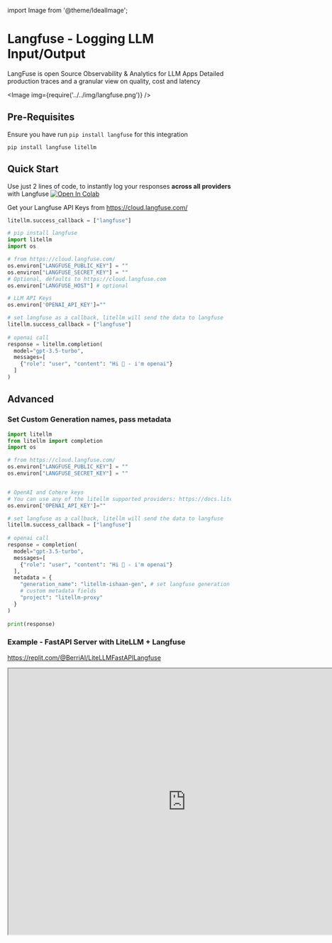 import Image from '@theme/IdealImage';

# Langfuse - Logging LLM Input/Output

LangFuse is open Source Observability & Analytics for LLM Apps
Detailed production traces and a granular view on quality, cost and latency

<Image img={require('../../img/langfuse.png')} />

## Pre-Requisites
Ensure you have run `pip install langfuse` for this integration
```shell
pip install langfuse litellm
```

## Quick Start
Use just 2 lines of code, to instantly log your responses **across all providers** with Langfuse
<a target="_blank" href="https://colab.research.google.com/github/BerriAI/litellm/blob/main/cookbook/logging_observability/LiteLLM_Langfuse.ipynb">
  <img src="https://colab.research.google.com/assets/colab-badge.svg" alt="Open In Colab"/>
</a>

Get your Langfuse API Keys from https://cloud.langfuse.com/
```python
litellm.success_callback = ["langfuse"]
```
```python
# pip install langfuse 
import litellm
import os

# from https://cloud.langfuse.com/
os.environ["LANGFUSE_PUBLIC_KEY"] = ""
os.environ["LANGFUSE_SECRET_KEY"] = ""
# Optional, defaults to https://cloud.langfuse.com
os.environ["LANGFUSE_HOST"] # optional

# LLM API Keys
os.environ['OPENAI_API_KEY']=""

# set langfuse as a callback, litellm will send the data to langfuse
litellm.success_callback = ["langfuse"] 
 
# openai call
response = litellm.completion(
  model="gpt-3.5-turbo",
  messages=[
    {"role": "user", "content": "Hi 👋 - i'm openai"}
  ]
)
```

## Advanced
### Set Custom Generation names, pass metadata

```python
import litellm
from litellm import completion
import os

# from https://cloud.langfuse.com/
os.environ["LANGFUSE_PUBLIC_KEY"] = ""
os.environ["LANGFUSE_SECRET_KEY"] = ""


# OpenAI and Cohere keys 
# You can use any of the litellm supported providers: https://docs.litellm.ai/docs/providers
os.environ['OPENAI_API_KEY']=""

# set langfuse as a callback, litellm will send the data to langfuse
litellm.success_callback = ["langfuse"] 
 
# openai call
response = completion(
  model="gpt-3.5-turbo",
  messages=[
    {"role": "user", "content": "Hi 👋 - i'm openai"}
  ],
  metadata = {
    "generation_name": "litellm-ishaan-gen", # set langfuse generation name
    # custom metadata fields
    "project": "litellm-proxy" 
  }
)
 
print(response)

```



### Example - FastAPI Server with LiteLLM + Langfuse
https://replit.com/@BerriAI/LiteLLMFastAPILangfuse

<iframe src="https://replit.com/@BerriAI/LiteLLMFastAPILangfuse?embed=1" width="800" height="600"></iframe>

